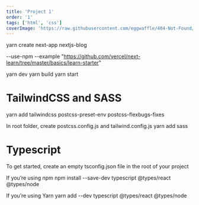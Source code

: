 ```yaml
---
title: 'Project 1'
order: '1'
tags: ['html', 'css']
coverImage: 'https://raw.githubusercontent.com/eggwaffle/404-Not-Found/main/screenshot.png'
---
```


yarn create next-app nextjs-blog

--use-npm --example "https://github.com/vercel/next-learn/tree/master/basics/learn-starter"

yarn dev
yarn build
yarn start

# TailwindCSS and SASS
yarn add tailwindcss postcss-preset-env postcss-flexbugs-fixes

In root folder, create postcss.config.js and tailwind.config.js
yarn add sass

# Typescript
To get started, create an empty tsconfig.json file in the root of your project

If you’re using npm
npm install --save-dev typescript @types/react @types/node

If you’re using Yarn
yarn add --dev typescript @types/react @types/node